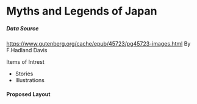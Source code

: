 Myths and Legends of Japan
==========
##### Data Source
https://www.gutenberg.org/cache/epub/45723/pg45723-images.html By F.Hadland Davis

Items of Intrest
* Stories
* Illustrations

#### Proposed Layout



